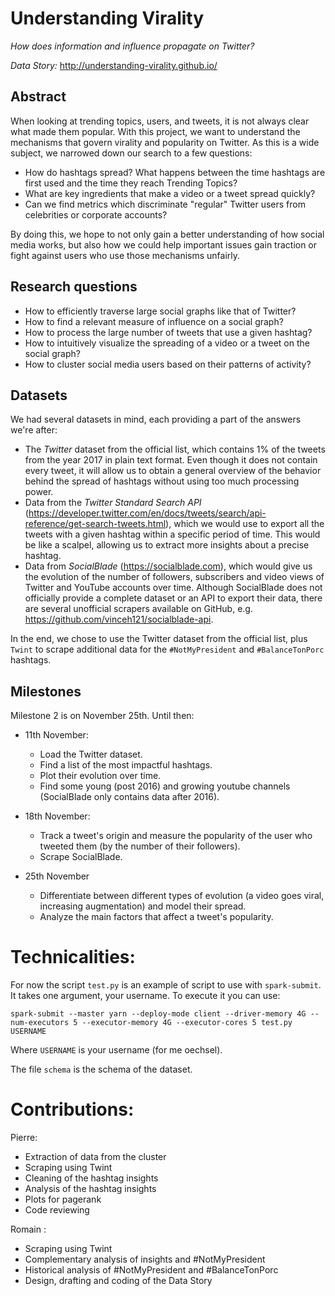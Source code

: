 Understanding Virality
===

_How does information and influence propagate on Twitter?_

_Data Story:_ http://understanding-virality.github.io/

## Abstract

When looking at trending topics, users, and tweets, it is not always clear what made them popular. With this project, we want to understand the mechanisms that govern virality and popularity on Twitter. As this is a wide subject, we narrowed down our search to a few questions:
- How do hashtags spread? What happens between the time hashtags are first used and the time they reach Trending Topics?
- What are key ingredients that make a video or a tweet spread quickly?
- Can we find metrics which discriminate "regular" Twitter users from celebrities or corporate accounts?

By doing this, we hope to not only gain a better understanding of how social media works, but also how we could help important issues gain traction or fight against users who use those mechanisms unfairly.


## Research questions

- How to efficiently traverse large social graphs like that of Twitter?
- How to find a relevant measure of influence on a social graph?
- How to process the large number of tweets that use a given hashtag?
- How to intuitively visualize the spreading of a video or a tweet on the social graph?
- How to cluster social media users based on their patterns of activity?

## Datasets

We had several datasets in mind, each providing a part of the answers we're after:
- The _Twitter_ dataset from the official list, which contains 1% of the tweets from the year 2017 in plain text format. Even though it does not contain every tweet, it will allow us to obtain a general overview of the behavior behind the spread of hashtags without using too much processing power.
- Data from the _Twitter Standard Search API_ (https://developer.twitter.com/en/docs/tweets/search/api-reference/get-search-tweets.html), which we would use to export all the tweets with a given hashtag within a specific period of time. This would be like a scalpel, allowing us to extract more insights about a precise hashtag.
- Data from _SocialBlade_ (https://socialblade.com), which would give us the evolution of the number of followers, subscribers and video views of Twitter and YouTube accounts over time. Although SocialBlade does not officially provide a complete dataset or an API to export their data, there are several unofficial scrapers available on GitHub, e.g. https://github.com/vinceh121/socialblade-api.

In the end, we chose to use the Twitter dataset from the official list, plus `Twint` to scrape additional data for the `#NotMyPresident` and `#BalanceTonPorc` hashtags.

## Milestones

Milestone 2 is on November 25th. Until then:

- 11th November:
    - Load the Twitter dataset.
    - Find a list of the most impactful hashtags.
    - Plot their evolution over time.
    - Find some young (post 2016) and growing youtube channels (SocialBlade only contains data after 2016).

- 18th November:
    - Track a tweet's origin and measure the popularity of the user who tweeted them (by the number of their followers).
    - Scrape SocialBlade.

- 25th November
    - Differentiate between different types of evolution (a video goes viral, increasing augmentation) and model their spread.
    - Analyze the main factors that affect a tweet's popularity.


# Technicalities:

For now the script `test.py` is an example of script to use with `spark-submit`. It takes one argument, your username. To execute it you can use:

```
spark-submit --master yarn --deploy-mode client --driver-memory 4G --num-executors 5 --executor-memory 4G --executor-cores 5 test.py USERNAME
```

Where `USERNAME` is your username (for me oechsel).

The file `schema` is the schema of the dataset.


# Contributions:

Pierre:
- Extraction of data from the cluster
- Scraping using Twint
- Cleaning of the hashtag insights
- Analysis of the hashtag insights
- Plots for pagerank
- Code reviewing

Romain :
- Scraping using Twint
- Complementary analysis of insights and #NotMyPresident
- Historical analysis of #NotMyPresident and #BalanceTonPorc
- Design, drafting and coding of the Data Story
